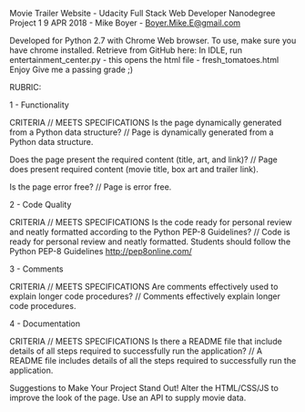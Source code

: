 Movie Trailer Website - Udacity Full Stack Web Developer Nanodegree Project 1
9 APR 2018 - Mike Boyer - Boyer.Mike.E@gmail.com

Developed for Python 2.7 with Chrome Web browser.
To use, make sure you have chrome installed.
Retrieve from GitHub here:
In IDLE, run entertainment_center.py - this opens the html file - fresh_tomatoes.html
Enjoy
Give me a passing grade ;)


RUBRIC:

1 - Functionality

CRITERIA // MEETS SPECIFICATIONS
Is the page dynamically generated from a Python data structure? // Page is dynamically generated from a Python data structure.

Does the page present the required content (title, art, and link)? // Page does present required content (movie title, box art and trailer link).

Is the page error free? // Page is error free.



2 - Code Quality

CRITERIA // MEETS SPECIFICATIONS
Is the code ready for personal review and neatly formatted according to the Python PEP-8 Guidelines? // Code is ready for personal review and neatly formatted. Students should follow the Python PEP-8 Guidelines http://pep8online.com/



3 - Comments

CRITERIA // MEETS SPECIFICATIONS
Are comments effectively used to explain longer code procedures? // Comments effectively explain longer code procedures.



4 - Documentation

CRITERIA // MEETS SPECIFICATIONS
Is there a README file that include details of all steps required to successfully run the application? // A README file includes details of all the steps required to successfully run the application.

Suggestions to Make Your Project Stand Out!
Alter the HTML/CSS/JS to improve the look of the page.
Use an API to supply movie data.